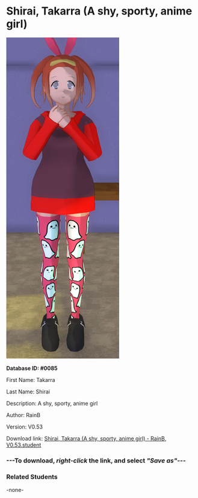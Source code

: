 # Shirai, Takarra (A shy, sporty, anime girl)

<img src="../../Files/Images/Shirai, Takarra (A shy, sporty, anime girl).png" title="Shirai, Takarra (A shy, sporty, anime girl) - RainB, V0.53">

**Database ID: #0085**

First Name: Takarra

Last Name: Shirai

Description: A shy, sporty, anime girl

Author: RainB

Version: V0.53

Download link: <a href="https://raw.githubusercontent.com/Arbiter1223/Daigaku-Gurashi-Custom-Students/master/Files/Student%20Files/Shirai%2C%20Takarra%20(A%20shy%2C%20sporty%2C%20anime%20girl)%20-%20RainB%2C%20V0.53.student">Shirai, Takarra (A shy, sporty, anime girl) - RainB, V0.53.student</a>

### ---**To download, _right-click_ the link, and select _"Save as"_**---

### Related Students

-none-
